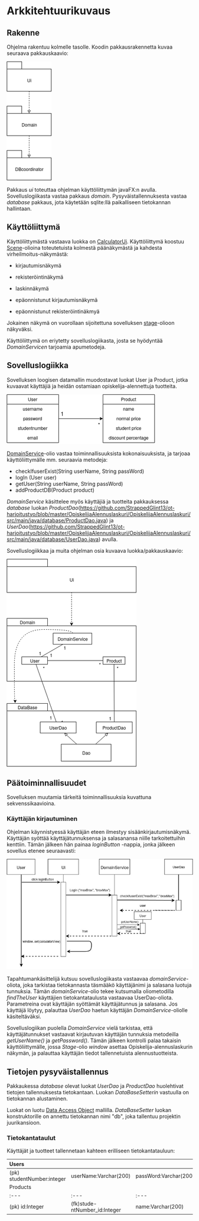 # Arkkitehtuurikuvaus

## Rakenne

Ohjelma rakentuu kolmelle tasolle. Koodin pakkausrakennetta kuvaa seuraava pakkauskaavio:

<img src="https://github.com/StrappedGlint13/ot-harjoitustyo/blob/master/Dokumentaatio/kuvat/pakkaus.png" widht="250">

Pakkaus _ui_ toteuttaa ohjelman käyttöliittymän javaFX:n avulla. Sovelluslogiikasta vastaa pakkaus _domain_. Pysyväistallennuksesta vastaa _database_ pakkaus, jota käytetään sqlite:llä paikalliseen tietokannan hallintaan. 

## Käyttöliittymä

Käyttöliittymästä vastaava luokka on [CalculatorUi](https://github.com/StrappedGlint13/ot-harjoitustyo/blob/master/OpiskelijaAlennuslaskuri/OpiskelijaAlennuslaskuri/src/main/java/ui/CalculatorUi.java). Käyttöliittymä koostuu [Scene](https://docs.oracle.com/javase/8/javafx/api/javafx/scene/Scene.html)-olioina toteutetuista kolmestä päänäkymästä ja kahdesta virheilmoitus-näkymästä:


- kirjautumisnäkymä

- rekisteröintinäkymä

- laskinnäkymä

- epäonnistunut kirjautumisnäkymä

- epäonnistunut rekisteröintinäkmyä


Jokainen näkymä on vuorollaan sijoitettuna sovelluksen [stage](https://docs.oracle.com/javase/8/javafx/api/javafx/stage/Stage.html)-olioon näkyväksi.

Käyttöliittymä on eriytetty sovelluslogiikasta, josta se hyödyntää _DomainServicen_ tarjoamia apumetodeja. 

## Sovelluslogiikka

Sovelluksen loogisen datamallin muodostavat luokat User ja Product, jotka kuvaavat käyttäjiä ja heidän ostamiaan opiskelija-alennettuja tuotteita.

<img src="https://github.com/StrappedGlint13/ot-harjoitustyo/blob/master/Dokumentaatio/kuvat/looginen%20datamalli.png" widht="250">

[DomainService](https://github.com/StrappedGlint13/ot-harjoitustyo/blob/master/OpiskelijaAlennuslaskuri/OpiskelijaAlennuslaskuri/src/main/java/domain/DomainService.java)-olio vastaa toiminnallisuuksista kokonaisuuksista, ja tarjoaa käyttöliittymälle mm. seuraavia metodeja:

- checkIfuserExist(String userName, String passWord)
- logIn (User user)
- getUser(String userName, String passWord)
- addProductDB(Product product) 

_DomainService_ käsittelee myös käyttäjiä ja tuotteita pakkauksessa _database_ luokan _ProductDao_(https://github.com/StrappedGlint13/ot-harjoitustyo/blob/master/OpiskelijaAlennuslaskuri/OpiskelijaAlennuslaskuri/src/main/java/database/ProductDao.java) ja _UserDao_(https://github.com/StrappedGlint13/ot-harjoitustyo/blob/master/OpiskelijaAlennuslaskuri/OpiskelijaAlennuslaskuri/src/main/java/database/UserDao.java)  avulla.

Sovelluslogiikkaa ja muita ohjelman osia kuvaava luokka/pakkauskaavio:

<img src="https://github.com/StrappedGlint13/ot-harjoitustyo/blob/master/Dokumentaatio/kuvat/Pakkauskaavio_02.png" widht="250">
 
## Päätoiminnallisuudet

Sovelluksen muutamia tärkeitä toiminnallisuuksia kuvattuna sekvenssikaavioina.

### Käyttäjän kirjautuminen 

Ohjelman käynnistyessä käyttäjän eteen ilmestyy sisäänkirjautumisnäkymä. Käyttäjän syöttää käyttäjätunnuksensa ja salasanansa niille tarkoitettuihin kenttiin. Tämän jälkeen hän painaa _loginButton_ -nappia, jonka jälkeen sovellus etenee seuraavasti:

<img src="https://github.com/StrappedGlint13/ot-harjoitustyo/blob/master/Dokumentaatio/kuvat/Sekvenssikaavio_%20kirjautuminen_02.jpg" widht="250">

Tapahtumankäsittelijä kutsuu sovelluslogiikasta vastaavaa _domainService_-oliota, joka tarkistaa tietokannasta täsmääkö käyttäjänimi ja salasana luotuja tunnuksia. Tämän _domainService_-olio tekee kutsumalla oliometodilla _findTheUser_ käyttäjien tietokantataulusta vastaavaa UserDao-oliota. Parametreina ovat käyttäjän syöttämät käyttäjätunnus ja salasana. Jos käyttäjä löytyy, palauttaa _UserDao_ haetun käyttäjän _DomainService_-oliolle käsiteltäväksi. 

Sovelluslogiikan puolella _DomainService_ vielä tarkistaa, että käyttäjätunnukset vastaavat kirjautuvan käyttäjän tunnuksia metodeilla _getUserName()_ ja _getPassword()_. Tämän jälkeen kontrolli palaa takaisin käyttöliittymälle, jossa _Stage_-olio _window_ asettaa Opiskelija-alennuslaskurin näkymän, ja palauttaa käyttäjän tiedot tallennetuista alennustuotteista. 

## Tietojen pysyväistallennus

Pakkaukessa _database_ olevat luokat _UserDao_ ja _ProductDao_ huolehtivat tietojen tallennuksesta tietokantaan. Luokan _DataBaseSetterin_ vastuulla on tietokannan alustaminen.

Luokat on luotu [Data Access Object](https://en.wikipedia.org/wiki/Data_access_object) mallilla. _DataBaseSetter_ luokan konstruktorille on annettu tietokannan nimi "db", joka tallentuu projektin juurikansioon.

### Tietokantataulut

Käyttäjät ja tuotteet tallennetaan kahteen erilliseen tietokantatauluun:

|Users||||
|:---|:---|:---|:---|
|(pk) studentNumber:integer|userName:Varchar(200)|passWord:Varchar(200)|email:Varchar(200)|
|Products|||
|:---|:---|:---|
|(pk) id:Integer|(fk)stude-ntNumber_id:Integer|name:Varchar(200)|normalPrice:Double|studentPrice:Double|discountPercentage:Double| 
